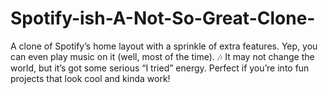 # Spotify-ish-A-Not-So-Great-Clone-
A clone of Spotify’s home layout with a sprinkle of extra features. Yep, you can even play music on it (well, most of the time). 🎶 It may not change the world, but it’s got some serious “I tried” energy. Perfect if you’re into fun projects that look cool and kinda work!
